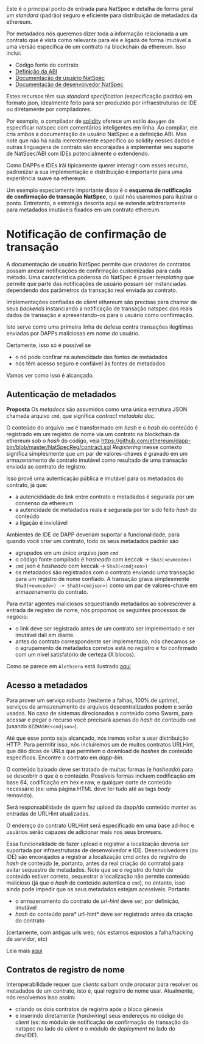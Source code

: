 <!-- "git+https://github.com/ethereum/wiki.wiki.git/Contract-Metadata-Docs-(NatSpec,-ABI).md" -->

Este é o principal ponto de entrada para NatSpec e detalha de forma geral um _standard_ (padrão) seguro e eficiente para distribuição de metadados da ethereum.

Por metadados nós queremos dizer toda a informação relacionada a um contrato que é vista como relevante para ele e ligada de forma imutável a uma versão específica de um contrato na blockchain da ethereum.
Isso inclui:

* Código fonte do contrato
* [Definição da ABI](https://github.com/ethereum/wiki/wiki/Ethereum-Contract-ABI) 
* [Documentação de usuário NatSpec](https://github.com/ethereum/wiki/wiki/Ethereum-Natural-Specification-Format#user-documentation)
* [Documentação de desenvolvedor NatSpec](https://github.com/ethereum/wiki/wiki/Ethereum-Natural-Specification-Format#developer-documentation)

Estes recursos têm sua _standard specification_ (especificação padrão) em formato json, idealmente feito para ser produzido por infraestruturas de IDE ou diretamente por compiladores.

Por exemplo, o compilador de [solidity](https://github.com/ethereum/wiki/wiki/Solidity-Tutorial) oferece um estilo `doxygen` de especificar natspec com comentários inteligentes em linha. Ao compilar, ele cria ambos a documentação de usuário NatSpec e a definição ABI. Mas note que não há nada inerentemente específico ao solidity nesses dados e outras linguagens de contrato são encorajadas a implementar seu suporte de NatSpec/ABI com IDEs potencialmente o extendendo.

Como DAPPs e IDEs irãi tipicamente querer interagir com esses recurso, padronizar a sua implementação e distribuição é importante para uma experiência suave na ethereum.

Um exemplo especiamente importante disso é o **esquema de notificação de confirmação de transação NatSpec**, o qual nós usaremos para ilustrar o ponto. Entretanto, a estratégia descrita aqui se extende arbitrariamente para metadados imutáveis fixados em um contrato ethereum.

# Notificação de confirmação de transação

A documentação de usuário NatSpec permite que criadores de contratos possam anexar notificações de confirmação customizadas para cada método.
Uma característica poderosa do NatSpec é prover *templating* que permite que parte das notificações de usuário possam ser instanciadas dependendo dos parâmetros da transação real enviada ao contrato.

Implementações confiadas de *client* ethereum são precisas para chamar de seus *backends* instanciando a notificação de transação natspec dos reais dados de transação e apresentando-os para o usuário como confirmação. 

Isto serve como uma primeira linha de defesa contra transações ilegítimas enviadas por DAPPs maliciosas em nome do usuário.

Certamente, isso só é possível se 
- o nó pode confirar na autencidade das fontes de metadados
- nós têm acesso seguro e confiável às fontes de metadados

Vamos ver como isso é alcançado.

## Autenticação de metadados

**Proposta**
Os *metadocs* são assumidos como uma única  estrutura JSON chamada arquivo `cmd`, que significa _contract metadata doc_.

O conteúdo do arquivo `cmd` é transformado em *hash* e o *hash* do conteúdo é registrado em um registro de nome via um contrato na blockchain da ethereum sob o *hash* do código, veja https://github.com/ethereum/dapp-bin/blob/master/NatSpecReg/contract.sol _Registering_ inesse contexto significa simplesmente que um par de valores-chaves é gravado em um armazenamento de contrato imutável como resultado de uma transação enviada ao contrato de registro.

Isso provê uma autenticação pública e imutável para os metadados do contrato, já que:
- a autencididade do link entre contrato e metadados é segurada por um consenso da ethereum
- a autencidade de metadados reais é segurada por ter sido feito *hash* do conteúdo
- a ligação é inviolável 


Ambientes de IDE de DAPP deveriam suportar a funcionalidade, para quando você criar um contrato, todo os seus metadados padrão são 
- agrupados em um único arquivo json `cmd`
- o código fonte compilado é *hasheado* com keccak -> `Sha3(<evmcode>)`
- `cmd` json é *hasheado* com keccak -> `Sha3(<cmdjson>)`
- os metadados são registrados com o contrato enviando uma transação para um registro de nome confiado. A transação grava simplesmente `Sha3(<evmcode>) -> Sha3(<cmdjson>)` como um par de valores-chave em armazenamento do contrato.

Para evitar agentes maliciosos sequestrando metadados ao sobrescrever a entrada de registro de nome, nós propomos os seguintes processos de negócio:

- o link deve ser registrado antes de um contrato ser implementado e ser imutável dali em diante.
- antes do contrato correspondente ser implementado, nós checamos se o agrupamento de metadados corretos está no registro e foi confirmado com um nível satisfatório de certeza (X blocos).

Como se parece em `Alethzero` está ilustrado [aqui](
https://github.com/ethereum/wiki/wiki/NatSpec-Example)

## Acesso a metadados

Para prover um serviço robusto (resitente a falhas, 100% de *uptime*), serviços de armazenamento de arquivos descentralizados podem e serão usados. No caso de sistemas direcionados a conteúdo como Swarm, para acessar e pegar o recurso você precisará apenas do *hash* de conteúdo `cmd` (usando `BZZHASH(<cmdjson>`).

Até que esse ponto seja alcançado, nós iremos voltar a usar distribuição HTTP. Para permitir isso, nós incluiremos um de muitos contratos URLHint, que dão dicas de URLs que permitem o download de *hashes* de conteúdo específicos. Encontre o contrato em *dapp-bin*.

O conteúdo baixado deve ser tratado de muitas formas (e *hasheado*) para se descobrir o que é o conteúdo. Possíveis formas incluem codificação em base 64, codificação em hex e raw, e qualquer corte de conteúdo necessário (ex: uma página HTML deve ter tudo até as tags *body* removido).

Será responsabilidade de quem fez upload da dapp/do conteúdo manter as entradas de URLHint atualizadas.

O endereço do contrato URLHint será especificado em uma base ad-hoc e usuários serão capazes de adicionar mais nos seus browsers. 

Essa funcionalidade de fazer upload e registrar a localização deveria ser suportada por infraestruturas de desenvolvedor e IDE. Desenvolvedores (ou IDE) são encorajados a registrar a localização cmd _antes_ do registro do *hash* de conteúdo (e, portanto, antes da real criação do contrato) para evitar sequestro de metadados. Note que se o registro do *hash* de conteúdo estiver correto, sequestrar a localização não permite conteúdo malicioso (já que o *hash* de conteúdo autentica o `cmd`), no entanto, isso ainda pode impedir que os seus metadados estejam acessíveis. Portanto 
- o armazenamento do contrato de *url-hint* deve ser, por definição, imutável
- *hash* do conteúdo para* url-hint* deve ser registrado antes da criação do contrato

(certamente, com antigas urls web, nós estamos expostos a falha/hacking de servidor, etc)

Leia mais [aqui](https://github.com/ethereum/wiki/wiki/NatSpec-Determination)

## Contratos de registro de nome

Interoperabilidade requer que *clients* saibam onde procurar para resolver os metadados de um contrato, isto é, qual registro de nome usar. Atualmente, nós resolvemos isso assim:
- criando os dois contratos de registro após o bloco gênesis
- e inserindo diretamente (*hardwiring*) seus endereços no código do *client* (ex: no módulo de notificação de confirmação de transação do natspec no lado do *client* e o módulo de *deployment* no lado do dev/IDE).


